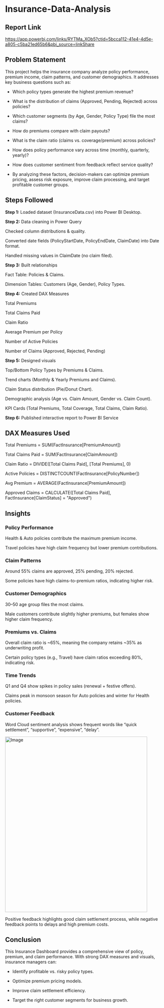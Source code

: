 # Insurance-Data-Analysis
## Report Link

https://app.powerbi.com/links/RYTMa_XOb5?ctid=5bcca112-41e4-4d5e-a805-c5ba21ed65b6&pbi_source=linkShare

## Problem Statement

This project helps the insurance company analyze policy performance, premium income, claim patterns, and customer demographics. It addresses key business questions such as:

- Which policy types generate the highest premium revenue?

- What is the distribution of claims (Approved, Pending, Rejected) across policies?

- Which customer segments (by Age, Gender, Policy Type) file the most claims?

- How do premiums compare with claim payouts?

- What is the claim ratio (claims vs. coverage/premium) across policies?

- How does policy performance vary across time (monthly, quarterly, yearly)?

- How does customer sentiment from feedback reflect service quality?

- By analyzing these factors, decision-makers can optimize premium pricing, assess risk exposure, improve claim processing, and target profitable customer groups.

## Steps Followed

**Step 1:** Loaded dataset (InsuranceData.csv) into Power BI Desktop.

**Step 2:** Data cleaning in Power Query

Checked column distributions & quality.

Converted date fields (PolicyStartDate, PolicyEndDate, ClaimDate) into Date format.

Handled missing values in ClaimDate (no claim filed).

**Step 3:** Built relationships

Fact Table: Policies & Claims.

Dimension Tables: Customers (Age, Gender), Policy Types.

**Step 4:** Created DAX Measures

Total Premiums

Total Claims Paid

Claim Ratio

Average Premium per Policy

Number of Active Policies

Number of Claims (Approved, Rejected, Pending)

**Step 5:** Designed visuals

Top/Bottom Policy Types by Premiums & Claims.

Trend charts (Monthly & Yearly Premiums and Claims).

Claim Status distribution (Pie/Donut Chart).

Demographic analysis (Age vs. Claim Amount, Gender vs. Claim Count).

KPI Cards (Total Premiums, Total Coverage, Total Claims, Claim Ratio).

**Step 6:** Published interactive report to Power BI Service

## DAX Measures Used

Total Premiums = SUM(FactInsurance[PremiumAmount])

Total Claims Paid = SUM(FactInsurance[ClaimAmount])

Claim Ratio = DIVIDE([Total Claims Paid], [Total Premiums], 0)

Active Policies = DISTINCTCOUNT(FactInsurance[PolicyNumber])

Avg Premium = AVERAGE(FactInsurance[PremiumAmount])

Approved Claims = CALCULATE([Total Claims Paid], FactInsurance[ClaimStatus] = "Approved")


## Insights
### Policy Performance

Health & Auto policies contribute the maximum premium income.

Travel policies have high claim frequency but lower premium contributions.

### Claim Patterns

Around 55% claims are approved, 25% pending, 20% rejected.

Some policies have high claims-to-premium ratios, indicating higher risk.

### Customer Demographics

30–50 age group files the most claims.

Male customers contribute slightly higher premiums, but females show higher claim frequency.

### Premiums vs. Claims

Overall claim ratio is ~65%, meaning the company retains ~35% as underwriting profit.

Certain policy types (e.g., Travel) have claim ratios exceeding 80%, indicating risk.

### Time Trends

Q1 and Q4 show spikes in policy sales (renewal + festive offers).

Claims peak in monsoon season for Auto policies and winter for Health policies.

### Customer Feedback

Word Cloud sentiment analysis shows frequent words like “quick settlement”, “supportive”, “expensive”, “delay”.

<img width="461" height="570" alt="Image" src="https://github.com/user-attachments/assets/d9b35868-9bee-4f94-b278-08ec1300889e" />

Positive feedback highlights good claim settlement process, while negative feedback points to delays and high premium costs.

## Conclusion

This Insurance Dashboard provides a comprehensive view of policy, premium, and claim performance. With strong DAX measures and visuals, insurance managers can:

- Identify profitable vs. risky policy types.

- Optimize premium pricing models.

- Improve claim settlement efficiency.

- Target the right customer segments for business growth.
